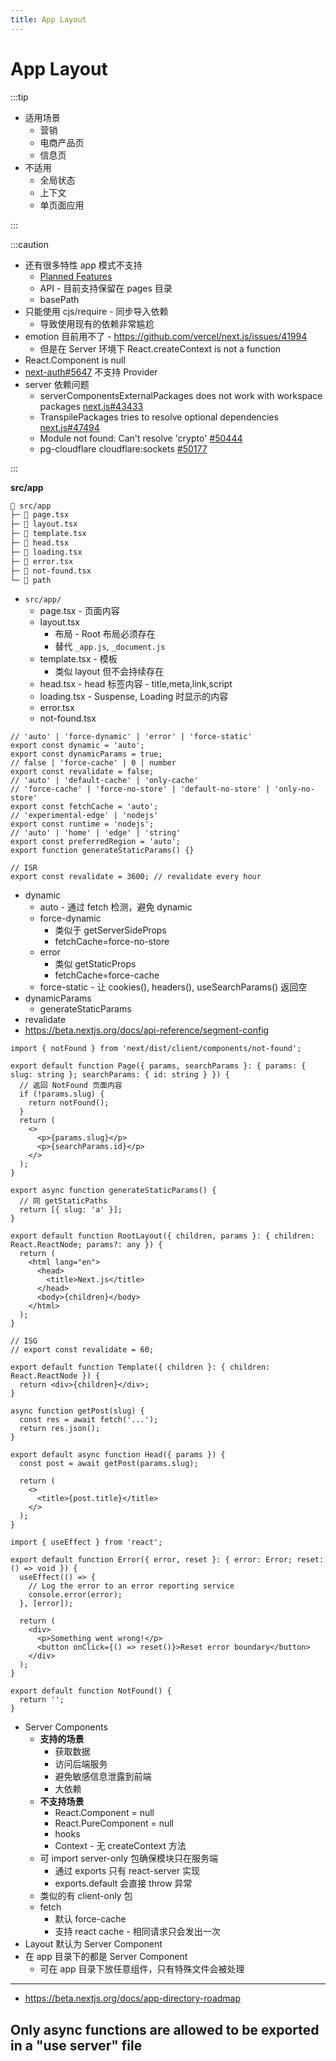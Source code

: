 ```yaml
---
title: App Layout
---
```


# App Layout

:::tip

- 适用场景
  - 营销
  - 电商产品页
  - 信息页
- 不适用
  - 全局状态
  - 上下文
  - 单页面应用

:::

:::caution

- 还有很多特性 app 模式不支持
  - [Planned Features](https://beta.nextjs.org/docs/app-directory-roadmap#planned-features)
  - API - 目前支持保留在 pages 目录
  - basePath
- 只能使用 cjs/require - 同步导入依赖
  - 导致使用现有的依赖非常尴尬
- emotion 目前用不了 - https://github.com/vercel/next.js/issues/41994
  - 但是在 Server 环境下 React.createContext is not a function
- React.Component is null
- [next-auth#5647](https://github.com/nextauthjs/next-auth/issues/5647)
  不支持 Provider
- server 依赖问题
  - serverComponentsExternalPackages does not work with workspace packages [next.js#43433](https://github.com/vercel/next.js/issues/43433)
  - TranspilePackages tries to resolve optional dependencies [next.js#47494](https://github.com/vercel/next.js/issues/47494)
  - Module not found: Can't resolve 'crypto' [#50444](https://github.com/vercel/next.js/issues/50444)
  - pg-cloudflare cloudflare:sockets [#50177](https://github.com/vercel/next.js/discussions/50177)

:::

**src/app**

```txt
📂 src/app
├─ 📄 page.tsx
├─ 📄 layout.tsx
├─ 📄 template.tsx
├─ 📄 head.tsx
├─ 📄 loading.tsx
├─ 📄 error.tsx
├─ 📄 not-found.tsx
└─ 📂 path
```

- `src/app/`
  - page.tsx - 页面内容
  - layout.tsx
    - 布局 - Root 布局必须存在
    - 替代 `_app.js`, `_document.js`
  - template.tsx - 模板
    - 类似 layout 但不会持续存在
  - head.tsx - head 标签内容 - title,meta,link,script
  - loading.tsx - Suspense, Loading 时显示的内容
  - error.tsx
  - not-found.tsx

```tsx
// 'auto' | 'force-dynamic' | 'error' | 'force-static'
export const dynamic = 'auto';
export const dynamicParams = true;
// false | 'force-cache' | 0 | number
export const revalidate = false;
// 'auto' | 'default-cache' | 'only-cache'
// 'force-cache' | 'force-no-store' | 'default-no-store' | 'only-no-store'
export const fetchCache = 'auto';
// 'experimental-edge' | 'nodejs'
export const runtime = 'nodejs';
// 'auto' | 'home' | 'edge' | 'string'
export const preferredRegion = 'auto';
export function generateStaticParams() {}

// ISR
export const revalidate = 3600; // revalidate every hour
```

- dynamic
  - auto - 通过 fetch 检测，避免 dynamic
  - force-dynamic
    - 类似于 getServerSideProps
    - fetchCache=force-no-store
  - error
    - 类似 getStaticProps
    - fetchCache=force-cache
  - force-static - 让 cookies(), headers(), useSearchParams() 返回空
- dynamicParams
  - generateStaticParams
- revalidate
- https://beta.nextjs.org/docs/api-reference/segment-config

```tsx title="page.tsx"
import { notFound } from 'next/dist/client/components/not-found';

export default function Page({ params, searchParams }: { params: { slug: string }; searchParams: { id: string } }) {
  // 返回 NotFound 页面内容
  if (!params.slug) {
    return notFound();
  }
  return (
    <>
      <p>{params.slug}</p>
      <p>{searchParams.id}</p>
    </>
  );
}

export async function generateStaticParams() {
  // 同 getStaticPaths
  return [{ slug: 'a' }];
}
```

```tsx title="layout.tsx"
export default function RootLayout({ children, params }: { children: React.ReactNode; params?: any }) {
  return (
    <html lang="en">
      <head>
        <title>Next.js</title>
      </head>
      <body>{children}</body>
    </html>
  );
}

// ISG
// export const revalidate = 60;
```

```tsx title="template.tsx"
export default function Template({ children }: { children: React.ReactNode }) {
  return <div>{children}</div>;
}
```

```tsx title="head.tsx"
async function getPost(slug) {
  const res = await fetch('...');
  return res.json();
}

export default async function Head({ params }) {
  const post = await getPost(params.slug);

  return (
    <>
      <title>{post.title}</title>
    </>
  );
}
```

```tsx title="error.tsx"
import { useEffect } from 'react';

export default function Error({ error, reset }: { error: Error; reset: () => void }) {
  useEffect(() => {
    // Log the error to an error reporting service
    console.error(error);
  }, [error]);

  return (
    <div>
      <p>Something went wrong!</p>
      <button onClick={() => reset()}>Reset error boundary</button>
    </div>
  );
}
```

```tsx title="not-found.tsx"
export default function NotFound() {
  return '';
}
```

- Server Components
  - **支持的场景**
    - 获取数据
    - 访问后端服务
    - 避免敏感信息泄露到前端
    - 大依赖
  - **不支持场景**
    - React.Component = null
    - React.PureComponent = null
    - hooks
    - Context - 无 createContext 方法
  - 可 import server-only 包确保模块只在服务端
    - 通过 exports 只有 react-server 实现
    - exports.default 会直接 throw 异常
  - 类似的有 client-only 包
  - fetch
    - 默认 force-cache
    - 支持 react cache - 相同请求只会发出一次
- Layout 默认为 Server Component
- 在 app 目录下的都是 Server Component
  - 可在 app 目录下放任意组件，只有特殊文件会被处理

---

- https://beta.nextjs.org/docs/app-directory-roadmap

## Only async functions are allowed to be exported in a "use server" file
